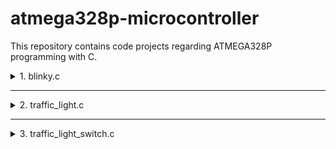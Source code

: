 # atmega328p-microcontroller
This repository contains code projects regarding ATMEGA328P programming with C.

<details>
    <summary>1. blinky.c</summary>

### Description:
The `blinky.c` file implements a simple blinking LED example on an
ATMEGA328P microcontroller using the Arduino framework.
- It sets up digital pin 5 (connected to portB) as an output and
alternates its state every second.

### Key Features:
- Blinking LED: The LED connected to digital pin 5 of PORTB blinks at a
frequency of 1 Hz, meaning it turns on for half a second and then off
for the other half.

### See the code: 
- [blinky.c](/code/blinky.c)

</details>

---

<details>
    <summary>2. traffic_light.c</summary>

### Description:
The `traffic_light.c` file demonstrates a simple traffic light sequence using digital pins connected to portC.
- It alternates between red, yellow, green states for the traffic lights with each state lasting 5 seconds.

![alt text](/img/traffic_light.gif)

![alt text](/img/traffic_light.jpg)

### Key Features:
- Four States: "Red", "Yellow", Green in sequence.
- Each State Duration: 5 seconds per state.

### See the code:
- [traffic_light.c](/code/traffic_light.c)

</details>

---

<details>
    <summary>3. traffic_light_switch.c</summary>

### Description:
The `traffic_light_switch.c` file extends the traffic light functionality by adding an interrupt-driven switch mechanism to control which state of the traffic lights is active.
- It uses two buttons, one connected to PORTD pin 2 and another to PORTD pin 3 for triggering different states (red, yellow, green) based on button presses.

![alt text](/img/traffic_light_switch.jpg)

### Key Features:
- Button-controlled Traffic Lights: The state of the traffic lights can be manually switched by pressing a specific button.
- Real-time Response: Immediate response to button press without waiting for the loop cycle.

### See the code: 
- [traffic_light_switch.c](/code/traffic_light_switch.c)

</details>